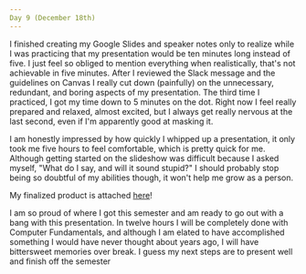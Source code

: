 ```yaml
--- 
Day 9 (December 18th) 
--- 
```


  I finished creating my Google Slides and speaker notes only to realize while I was practicing that my presentation would be ten minutes long instead of five. I just feel so obliged to mention everything when realistically, that's not achievable in five minutes. After I reviewed the Slack message and the guidelines on Canvas I really cut down (painfully) on the unnecessary, redundant, and boring aspects of my presentation. The third time I practiced, I got my time down to 5 minutes on the dot. Right now I feel really prepared and relaxed, almost excited, but I always get really nervous at the last second, even if I'm apparently good at masking it. 

  I am honestly impressed by how quickly I whipped up a presentation, it only took me five hours to feel comfortable, which is pretty quick for me. Although getting started on the slideshow was difficult because I asked myself, "What do I say, and will it sound stupid?" I should probably stop being so doubtful of my abilities though, it won't help me grow as a person. 

My finalized product is attached [here](../files/Tic-Tac-Toe.ipynb)!
  
  I am so proud of where I got this semester and am ready to go out with a bang with this presentation. In twelve hours I will be completely done with Computer Fundamentals, and although I am elated to have accomplished something I would have never thought about years ago, I will have bittersweet memories over break. I guess my next steps are to present well and finish off the semester 
